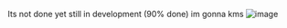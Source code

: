 Its not done yet still in development (90% done) im gonna kms
![image](https://github.com/bylldgo/Private/assets/126079646/7ab59969-44db-403c-834d-7846eb804bc5)

